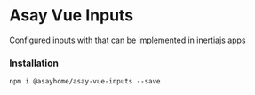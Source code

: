 # Asay Vue Inputs

Configured inputs with that can be implemented in inertiajs apps

### Installation

`npm i @asayhome/asay-vue-inputs --save`
